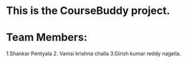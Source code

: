 # This is the CourseBuddy project.
# Team Members:
1.Shankar Pentyala 
2. Vamsi krishna challa 
3.Girish kumar reddy nagella.
